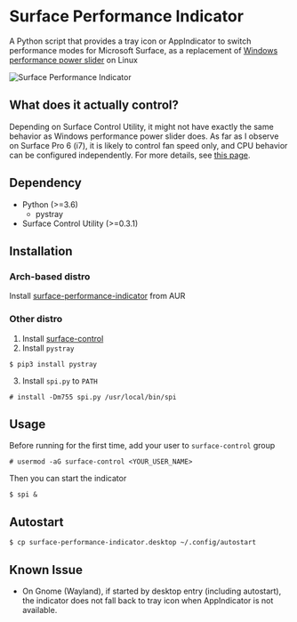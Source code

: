 # Surface Performance Indicator
A Python script that provides a tray icon or AppIndicator to switch performance modes for Microsoft Surface, as a replacement of [Windows performance power slider](https://docs.microsoft.com/en-us/surface/maintain-optimal-power-settings-on-surface-devices#windows-performance-power-slider) on Linux

![Surface Performance Indicator](https://i.loli.net/2021/02/07/LS7IQnCu9ARceE5.png)

## What does it actually control?
Depending on Surface Control Utility, it might not have exactly the same behavior as Windows performance power slider does. As far as I observe on Surface Pro 6 (i7), it is likely to control fan speed only, and CPU behavior can be configured independently. For more details, see [this page](https://github.com/linux-surface/surface-aggregator-module/wiki/Performance-Modes).

## Dependency
- Python (>=3.6)
  - pystray
-  Surface Control Utility (>=0.3.1)

## Installation
### Arch-based distro
Install [surface-performance-indicator](https://aur.archlinux.org/packages/surface-performance-indicator-git/) from AUR
### Other distro
1. Install [surface-control](https://github.com/linux-surface/surface-control)
2. Install `pystray`
```
$ pip3 install pystray
```
3. Install `spi.py` to `PATH`
```
# install -Dm755 spi.py /usr/local/bin/spi
```
## Usage
Before running for the first time, add your user to `surface-control` group
```
# usermod -aG surface-control <YOUR_USER_NAME>
```
Then you can start the indicator
```
$ spi &
```
## Autostart
```
$ cp surface-performance-indicator.desktop ~/.config/autostart
```

## Known Issue
- On Gnome (Wayland), if started by desktop entry (including autostart), the indicator does not fall back to tray icon when AppIndicator is not available.